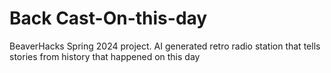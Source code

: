 # Back Cast-On-this-day
BeaverHacks Spring 2024 project. AI generated retro radio station that tells stories from history that happened on this day
